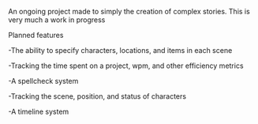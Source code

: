 An ongoing project made to simply the creation of complex stories.
This is very much a work in progress

Planned features

-The ability to specify characters, locations, and items in each scene

-Tracking the time spent on a project, wpm, and other efficiency metrics

-A spellcheck system

-Tracking the scene, position, and status of characters

-A timeline system
